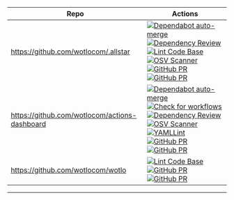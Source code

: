 | Repo | Actions |
| --- | --- |
| https://github.com/wotlocom/.allstar | [![Dependabot auto-merge](https://github.com/wotlocom/.allstar/workflows/Dependabot%20auto-merge/badge.svg)](https://github.com/wotlocom/.allstar/actions?query=workflow:"Dependabot%20auto-merge") [![Dependency Review](https://github.com/wotlocom/.allstar/workflows/Dependency%20Review/badge.svg)](https://github.com/wotlocom/.allstar/actions?query=workflow:"Dependency%20Review") [![Lint Code Base](https://github.com/wotlocom/.allstar/workflows/Lint%20Code%20Base/badge.svg)](https://github.com/wotlocom/.allstar/actions?query=workflow:"Lint%20Code%20Base") [![OSV Scanner](https://github.com/wotlocom/.allstar/workflows/OSV%20Scanner/badge.svg)](https://github.com/wotlocom/.allstar/actions?query=workflow:"OSV%20Scanner") [![GitHub PR](https://img.shields.io/github/issues/wotlocom/.allstar.svg)](https://GitHub.com/wotlocom/.allstar/issues) [![GitHub PR](https://img.shields.io/github/issues-pr/wotlocom/.allstar.svg)](https://GitHub.com/wotlocom/.allstar/pulls) |
| https://github.com/wotlocom/actions-dashboard | [![Dependabot auto-merge](https://github.com/wotlocom/actions-dashboard/workflows/Dependabot%20auto-merge/badge.svg)](https://github.com/wotlocom/actions-dashboard/actions?query=workflow:"Dependabot%20auto-merge") [![Check for workflows](https://github.com/wotlocom/actions-dashboard/workflows/Check%20for%20workflows/badge.svg)](https://github.com/wotlocom/actions-dashboard/actions?query=workflow:"Check%20for%20workflows") [![Dependency Review](https://github.com/wotlocom/actions-dashboard/workflows/Dependency%20Review/badge.svg)](https://github.com/wotlocom/actions-dashboard/actions?query=workflow:"Dependency%20Review") [![OSV Scanner](https://github.com/wotlocom/actions-dashboard/workflows/OSV%20Scanner/badge.svg)](https://github.com/wotlocom/actions-dashboard/actions?query=workflow:"OSV%20Scanner") [![YAMLLint](https://github.com/wotlocom/actions-dashboard/workflows/YAMLLint/badge.svg)](https://github.com/wotlocom/actions-dashboard/actions?query=workflow:"YAMLLint") [![GitHub PR](https://img.shields.io/github/issues/wotlocom/actions-dashboard.svg)](https://GitHub.com/wotlocom/actions-dashboard/issues) [![GitHub PR](https://img.shields.io/github/issues-pr/wotlocom/actions-dashboard.svg)](https://GitHub.com/wotlocom/actions-dashboard/pulls) |
| https://github.com/wotlocom/wotlo | [![Lint Code Base](https://github.com/wotlocom/wotlo/workflows/Lint%20Code%20Base/badge.svg)](https://github.com/wotlocom/wotlo/actions?query=workflow:"Lint%20Code%20Base") [![GitHub PR](https://img.shields.io/github/issues/wotlocom/wotlo.svg)](https://GitHub.com/wotlocom/wotlo/issues) [![GitHub PR](https://img.shields.io/github/issues-pr/wotlocom/wotlo.svg)](https://GitHub.com/wotlocom/wotlo/pulls) |
---


